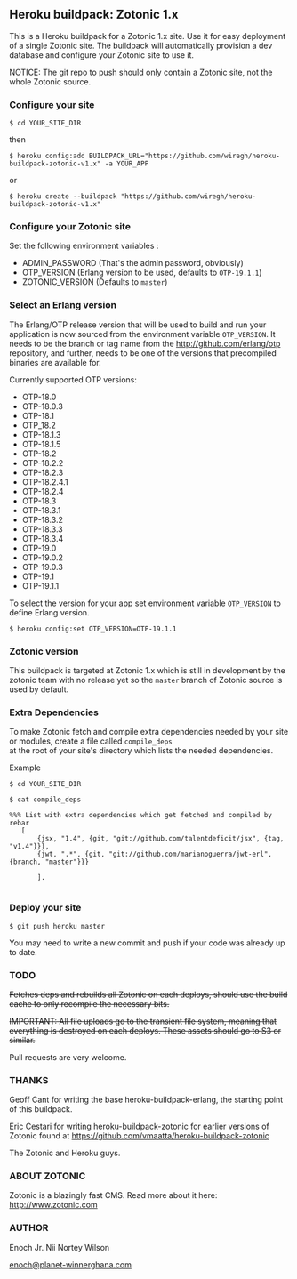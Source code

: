 ## Heroku buildpack: Zotonic 1.x

This is a Heroku buildpack for a Zotonic 1.x site.
Use it for easy deployment of a single Zotonic site.
The buildpack will automatically provision a dev database and configure your Zotonic site to use it.

NOTICE: The git repo to push should only contain a Zotonic site, not the whole Zotonic source.

### Configure your site
    $ cd YOUR_SITE_DIR 
then
    
    $ heroku config:add BUILDPACK_URL="https://github.com/wiregh/heroku-buildpack-zotonic-v1.x" -a YOUR_APP

or
    
    $ heroku create --buildpack "https://github.com/wiregh/heroku-buildpack-zotonic-v1.x"

### Configure your Zotonic site

Set the following environment variables :

* ADMIN_PASSWORD (That's the admin password, obviously)
* OTP_VERSION (Erlang version to be used, defaults to ```OTP-19.1.1```)
* ZOTONIC_VERSION (Defaults to ```master```)

### Select an Erlang version

The Erlang/OTP release version that will be used to build and run your application is now sourced from the environment variable ```OTP_VERSION```. It needs to be the branch or tag name from the http://github.com/erlang/otp repository, and further, needs to be one of the versions that precompiled binaries are available for.

Currently supported OTP versions:

* OTP-18.0
* OTP-18.0.3
* OTP-18.1
* OTP_18.2
* OTP-18.1.3
* OTP-18.1.5
* OTP-18.2
* OTP-18.2.2
* OTP-18.2.3
* OTP-18.2.4.1
* OTP-18.2.4
* OTP-18.3
* OTP-18.3.1
* OTP-18.3.2
* OTP-18.3.3
* OTP-18.3.4
* OTP-19.0
* OTP-19.0.2
* OTP-19.0.3
* OTP-19.1
* OTP-19.1.1

To select the version for your app set environment variable ```OTP_VERSION``` to define Erlang version.

    $ heroku config:set OTP_VERSION=OTP-19.1.1

### Zotonic version
This buildpack is targeted at Zotonic 1.x which is still in development by the zotonic team with no release yet so the ```master``` branch of Zotonic source is used by default.

### Extra Dependencies
To make Zotonic fetch and compile extra dependencies needed by your site or modules, create a file called ```compile_deps```  
at the root of your site's directory which lists the needed dependencies.

Example
```
$ cd YOUR_SITE_DIR  
```

    $ cat compile_deps

```
%%% List with extra dependencies which get fetched and compiled by rebar
   [
       {jsx, "1.4", {git, "git://github.com/talentdeficit/jsx", {tag, "v1.4"}}},
       {jwt, ".*", {git, "git://github.com/marianoguerra/jwt-erl", {branch, "master"}}}   
       
       ].
       
 ```

### Deploy your site

    $ git push heroku master

You may need to write a new commit and push if your code was already up to date.

### TODO

~~Fetches deps and rebuilds all Zotonic on each deploys, should use the build cache to only recompile the necessary bits.~~

~~IMPORTANT: All file uploads go to the transient file system, meaning that everything is destroyed on each deploys. These assets should go to S3 or similar.~~

Pull requests are very welcome.

### THANKS

Geoff Cant for writing the base heroku-buildpack-erlang, the starting point of this buildpack. 

Eric Cestari for writing heroku-buildpack-zotonic for earlier versions of Zotonic found at 
https://github.com/vmaatta/heroku-buildpack-zotonic

The Zotonic and Heroku guys.

### ABOUT ZOTONIC

Zotonic is a blazingly fast CMS. Read more about it here: http://www.zotonic.com

### AUTHOR

Enoch Jr. Nii Nortey Wilson

enoch@planet-winnerghana.com


